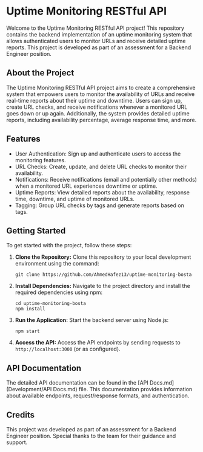 # Uptime Monitoring RESTful API

Welcome to the Uptime Monitoring RESTful API project! This repository contains the backend implementation of an uptime monitoring system that allows authenticated users to monitor URLs and receive detailed uptime reports. This project is developed as part of an assessment for a Backend Engineer position.

## About the Project

The Uptime Monitoring RESTful API project aims to create a comprehensive system that empowers users to monitor the availability of URLs and receive real-time reports about their uptime and downtime. Users can sign up, create URL checks, and receive notifications whenever a monitored URL goes down or up again. Additionally, the system provides detailed uptime reports, including availability percentage, average response time, and more.

## Features

- User Authentication: Sign up and authenticate users to access the monitoring features.
- URL Checks: Create, update, and delete URL checks to monitor their availability.
- Notifications: Receive notifications (email and potentially other methods) when a monitored URL experiences downtime or uptime.
- Uptime Reports: View detailed reports about the availability, response time, downtime, and uptime of monitored URLs.
- Tagging: Group URL checks by tags and generate reports based on tags.

## Getting Started

To get started with the project, follow these steps:

1. **Clone the Repository:** Clone this repository to your local development environment using the command:
   ```
   git clone https://github.com/AhmedHafez13/uptime-monitoring-bosta
   ```

2. **Install Dependencies:** Navigate to the project directory and install the required dependencies using npm:
   ```
   cd uptime-monitoring-bosta
   npm install
   ```

3. **Run the Application:** Start the backend server using Node.js:
   ```
   npm start
   ```

4. **Access the API:** Access the API endpoints by sending requests to `http://localhost:3000` (or as configured).

## API Documentation

The detailed API documentation can be found in the [API Docs.md](Development/API Docs.md) file. This documentation provides information about available endpoints, request/response formats, and authentication.

## Credits

This project was developed as part of an assessment for a Backend Engineer position. Special thanks to the team for their guidance and support.
